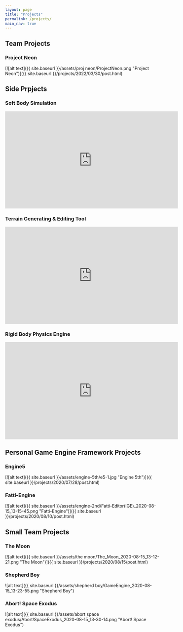 ```yaml
---
layout: page
title: "Projects" 
permalink: /projects/
main_nav: true
---
```



## Team Projects

### Project Neon
[![alt text]({{ site.baseurl }}/assets/proj neon/ProjectNeon.png "Project Neon")]({{ site.baseurl }}/projects/2022/03/30/post.html)

## Side Prpjects

### Soft Body Simulation

<iframe width="560" height="315" src="https://www.youtube.com/embed/0SNmMyV5XRE" title="YouTube video player" frameborder="0" allow="accelerometer; autoplay; clipboard-write; encrypted-media; gyroscope; picture-in-picture" allowfullscreen></iframe>

### Terrain Generating & Editing Tool

<iframe width="560" height="315" src="https://www.youtube.com/embed/5WGuLdL93t8" title="YouTube video player" frameborder="0" allow="accelerometer; autoplay; clipboard-write; encrypted-media; gyroscope; picture-in-picture" allowfullscreen></iframe>

### Rigid Body Physics Engine

<iframe width="560" height="315" src="https://www.youtube.com/embed/hMWFwcoRqIA" title="YouTube video player" frameborder="0" allow="accelerometer; autoplay; clipboard-write; encrypted-media; gyroscope; picture-in-picture" allowfullscreen></iframe>


## Personal Game Engine Framework Projects

### Engine5
[![alt text]({{ site.baseurl }}/assets/engine-5th/e5-1.jpg "Engine 5th")]({{ site.baseurl }}/projects/2020/07/28/post.html)

### Fatti-Engine
[![alt text]({{ site.baseurl }}/assets/engine-2nd/Fatti-Editor(IGE)_2020-08-15_13-15-45.png "Fatti-Engine")]({{ site.baseurl }}/projects/2020/08/10/post.html)

## Small Team Projects

### The Moon
[![alt text]({{ site.baseurl }}/assets/the moon/The_Moon_2020-08-15_13-12-21.png "The Moon")]({{ site.baseurl }}/projects/2020/08/15/post.html)

### Shepherd Boy
![alt text]({{ site.baseurl }}/assets/shepherd boy/GameEngine_2020-08-15_13-23-55.png "Shepherd Boy")

### Abort! Space Exodus
![alt text]({{ site.baseurl }}/assets/abort space exodus/Abort!SpaceExodus_2020-08-15_13-30-14.png "Abort! Space Exodus")


